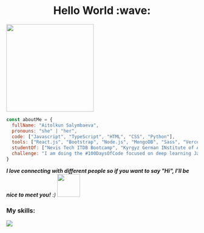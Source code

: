 <h1 align="center">Hello World :wave:</h1>
<img align='center' margin="-30px" src="https://media.giphy.com/media/ieyl9zmCjO4b4t6qoY/giphy.gif" width="230">


```javascript
const aboutMe = {
  fullName: "Aitolkun Salymbaeva",
  pronouns: "she" | "her",
  code: ["Javascript", "TypeScript", "HTML", "CSS", "Python"],
  tools: ["React.js", "Bootstrap", "Node.js", "MongoDB", "Sass", "Vercel", "Express", "Owl Carousel", "Git", "WebStorm", "Redux", "Jira", "Tailwind"],
  studentOf: ["Nevis Tech ITDB Bootcamp", "Kyrgyz German INstitute of Applied Informatics"],
  challenge: "I am doing the #100DaysOfCode focused on deep learning Javascript, React and TypeScript."
}
```
<em><b>I love connecting with different people so if you want to say "Hi", I'll be nice to meet you!</b> :)</em>
<img src="https://media.giphy.com/media/LnQjpWaON8nhr21vNW/giphy.gif" width="60"> 

### My skills:
<a href="https://www.codewars.com/users/Aitolkun"><img src="https://www.codewars.com/users/Aitolkun/badges/large"></a>
<br/>  
